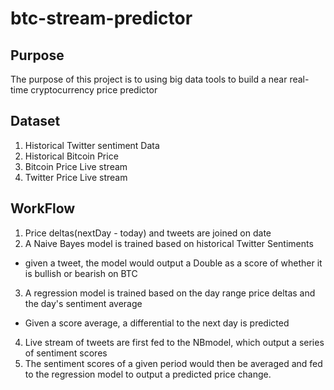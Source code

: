 # btc-stream-predictor

## Purpose
The purpose of this project is to using big data tools to build a near real-time cryptocurrency price predictor

## Dataset
1. Historical Twitter sentiment Data
2. Historical Bitcoin Price
3. Bitcoin Price Live stream
4. Twitter Price Live stream

## WorkFlow
1. Price deltas(nextDay - today) and tweets are joined on date
2. A Naive Bayes model is trained based on historical Twitter Sentiments 
  * given a tweet, the model would output a Double as a score of whether it is bullish or bearish on BTC
3. A regression model is trained based on the day range price deltas and the day's sentiment average 
  * Given a score average, a differential to the next day is predicted
4. Live stream of tweets are first fed to the NBmodel, which output a series of sentiment scores
5. The sentiment scores of a given period would then be averaged and fed to the regression model to output a predicted price change.
